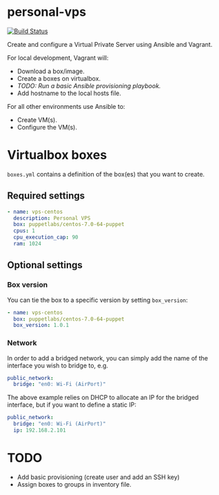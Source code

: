 # personal-vps

[![Build Status](https://travis-ci.org/craighurley/vagrant-vps.svg?branch=master)](https://travis-ci.org/craighurley/vagrant-vps)

Create and configure a Virtual Private Server using Ansible and Vagrant.

For local development, Vagrant will:
- Download a box/image.
- Create a boxes on virtualbox.
- _TODO: Run a basic Ansible provisioning playbook._
- Add hostname to the local hosts file.

For all other environments use Ansible to:
- Create VM(s).
- Configure the VM(s).

# Virtualbox boxes

`boxes.yml` contains a definition of the box(es) that you want to create.

## Required settings

```yaml
- name: vps-centos
  description: Personal VPS
  box: puppetlabs/centos-7.0-64-puppet
  cpus: 1
  cpu_execution_cap: 90
  ram: 1024
```

## Optional settings

### Box version

You can tie the box to a specific version by setting `box_version`:

```yaml
- name: vps-centos
  box: puppetlabs/centos-7.0-64-puppet
  box_version: 1.0.1
```

### Network

In order to add a bridged network, you can simply add the name of the interface you wish to bridge to, e.g.

```yaml
public_network:
  bridge: "en0: Wi-Fi (AirPort)"
```

The above example relies on DHCP to allocate an IP for the bridged interface, but if you want to define a static IP:

```yaml
public_network:
  bridge: "en0: Wi-Fi (AirPort)"
  ip: 192.168.2.101
```

# TODO

- Add basic provisioning (create user and add an SSH key)
- Assign boxes to groups in inventory file.

